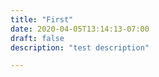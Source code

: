 ```yaml
---
title: "First"
date: 2020-04-05T13:14:13-07:00
draft: false
description: "test description"

---
```


